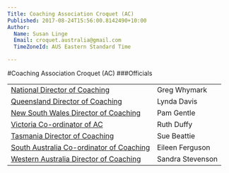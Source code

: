 ```yaml
---
Title: Coaching Association Croquet (AC)
Published: 2017-08-24T15:56:00.8142490+10:00
Author:
  Name: Susan Linge
  Email: croquet.australia@gmail.com
  TimeZoneId: AUS Eastern Standard Time

---
```

#Coaching Association Croquet (AC)
###Officials

| | |
|-|-|
|[National Director of Coaching](mailto:ncdac@croquet-australia.com.au)|Greg Whymark |0418 158 701|
|[Queensland Director of Coaching](mailto:coaching@croquetqld.org)|Lynda Davis |0416 013 390|
|[New South Wales Director of Coaching](mailto:pamgentle@bigpond.com)|Pam Gentle |0423 411 289|
|[Victoria Co-ordinator of AC](mailto:associationcroquet@croquetvic.asn.au)|Ruth Duffy |02.6033 3864|
|[Tasmania Director of Coaching](mailto:btbunch@vision.net.au)|Sue Beattie |03.6229 5702|
|[South Australia Co-ordinator of Coaching](mailto:accoaching@croquetsa.com.au)|Eileen Ferguson |08.8258 9069|
|[Western Australia Director of Coaching](mailto:sandras1901@hotmail.com)|Sandra Stevenson| |